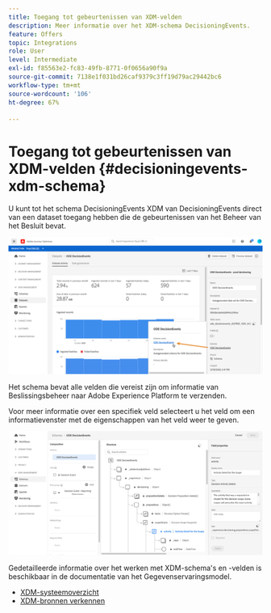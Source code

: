 ```yaml
---
title: Toegang tot gebeurtenissen van XDM-velden
description: Meer informatie over het XDM-schema DecisioningEvents.
feature: Offers
topic: Integrations
role: User
level: Intermediate
exl-id: f85563e2-fc83-49fb-8771-0f0656a90f9a
source-git-commit: 7138e1f031bd26caf9379c3ff19d79ac29442bc6
workflow-type: tm+mt
source-wordcount: '106'
ht-degree: 67%

---
```


# Toegang tot gebeurtenissen van XDM-velden {#decisioningevents-xdm-schema}

U kunt tot het schema DecisioningEvents XDM van DecisioningEvents direct van een dataset toegang hebben die de gebeurtenissen van het Beheer van het Besluit bevat.

![](../../assets/access-schema.png)

Het schema bevat alle velden die vereist zijn om informatie van Beslissingsbeheer naar Adobe Experience Platform te verzenden.

Voor meer informatie over een specifiek veld selecteert u het veld om een informatievenster met de eigenschappen van het veld weer te geven.

![](../../assets/schema-fields.png)

Gedetailleerde informatie over het werken met XDM-schema&#39;s en -velden is beschikbaar in de documentatie van het Gegevenservaringsmodel.

* [XDM-systeemoverzicht](https://experienceleague.adobe.com/docs/experience-platform/xdm/home.html?lang=nl)
* [XDM-bronnen verkennen](https://experienceleague.adobe.com/docs/experience-platform/xdm/ui/explore.html?lang=nl)
